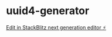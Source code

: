 # uuid4-generator

[Edit in StackBlitz next generation editor ⚡️](https://stackblitz.com/~/github.com/echizen91/uuid4-generator)